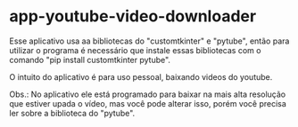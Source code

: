# app-youtube-video-downloader

Esse aplicativo usa aa bibliotecas do "customtkinter" e "pytube", então para utilizar o programa é necessário que instale essas bibliotecas com o comando "pip install customtkinter pytube".

O intuito do aplicativo é para uso pessoal, baixando videos do youtube.

Obs.: No aplicativo ele está programado para baixar na mais alta resolução que estiver upada o vídeo, mas você pode alterar isso, porém você precisa ler sobre a biblioteca do "pytube".
